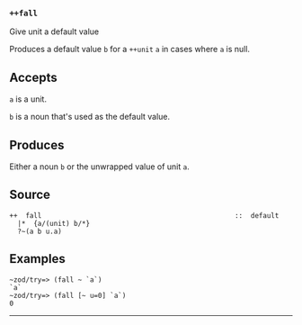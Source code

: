 ### `++fall`

Give unit a default value

Produces a default value `b` for a `++unit` `a` in cases where `a` is null.

Accepts
-------

`a` is a unit.

`b` is a noun that's used as the default value.

Produces
--------

Either a noun `b` or the unwrapped value of unit `a`.

Source
------

    ++  fall                                                ::  default
      |*  {a/(unit) b/*}
      ?~(a b u.a)


Examples
--------

    ~zod/try=> (fall ~ `a`)
    `a`
    ~zod/try=> (fall [~ u=0] `a`)
    0



***
